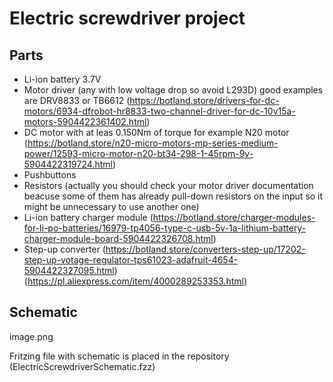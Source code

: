 # Electric screwdriver project

## Parts

- Li-ion battery 3.7V
- Motor driver (any with low voltage drop so avoid L293D) good examples are DRV8833 or TB6612 
    (https://botland.store/drivers-for-dc-motors/6934-dfrobot-hr8833-two-channel-driver-for-dc-10v15a-motors-5904422361402.html)
- DC motor with at leas 0.150Nm of torque for example N20 motor 
    (https://botland.store/n20-micro-motors-mp-series-medium-power/12593-micro-motor-n20-bt34-298-1-45rpm-9v-5904422319724.html)
- Pushbuttons
- Resistors (actually you should check your motor driver documentation beacuse some of them has already pull-down resistors on the input so it might be unnecessary to use another one)
- Li-ion battery charger module
    (https://botland.store/charger-modules-for-li-po-batteries/16979-tp4056-type-c-usb-5v-1a-lithium-battery-charger-module-board-5904422326708.html)
- Step-up converter
    (https://botland.store/converters-step-up/17202-step-up-votage-regulator-tps61023-adafruit-4654-5904422327095.html)
    (https://pl.aliexpress.com/item/4000289253353.html)


## Schematic

image.png

Fritzing file with schematic is placed in the repository (ElectricScrewdriverSchematic.fzz)